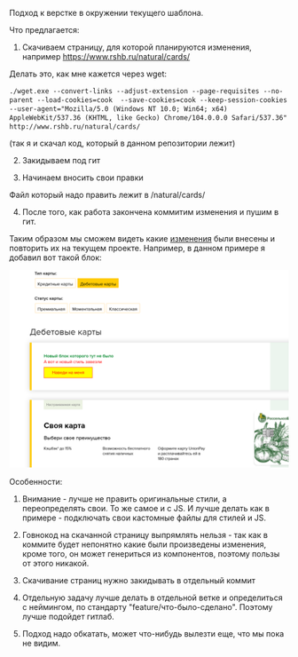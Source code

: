 Подход к верстке в окружении текущего шаблона.

Что предлагается: 

1. Скачиваем страницу, для которой планируются изменения, например https://www.rshb.ru/natural/cards/

Делать это, как мне кажется через wget:

```
./wget.exe --convert-links --adjust-extension --page-requisites --no-parent --load-cookies=cook  --save-cookies=cook --keep-session-cookies --user-agent="Mozilla/5.0 (Windows NT 10.0; Win64; x64) AppleWebKit/537.36 (KHTML, like Gecko) Chrome/104.0.0.0 Safari/537.36" http://www.rshb.ru/natural/cards/
```

(так я и скачал код, который в данном репозитории лежит)

2. Закидываем под гит

3. Начинаем вносить свои правки

Файл который надо править лежит в /natural/cards/

4. После того, как работа закончена коммитим изменения и пушим в гит.

Таким образом мы сможем видеть какие [изменения](https://github.com/AndreyVorozhko/rshb-front-test/commits/master) были внесены и повторить их на текущем проекте. Например, в данном примере я добавил вот такой блок:

![screenshot](Screenshot_35.png)

Особенности:

1. Внимание - лучше не править оригинальные стили, а переопределять свои. То же самое и с JS. И лучше делать как в примере - подключать свои кастомные файлы для стилей и JS.

2. Говнокод на скачанной страницу выпрямлять нельзя - так как в коммите будет непонятно какие были произведены изменения, кроме того, он может генериться из компонентов, поэтому пользы от этого никакой.

3. Скачивание страниц нужно закидывать в отдельный коммит

4. Отдельную задачу лучше делать в отдельной ветке и определиться с неймингом, по стандарту "feature/что-было-сделано". Поэтому лучше подойдет гитлаб.

5. Подход надо обкатать, может что-нибудь вылезти еще, что мы пока не видим.
